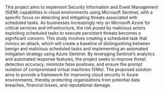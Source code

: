 This project aims to implement Security Information and Event Management (SIEM) capabilities in cloud environments using Microsoft Sentinel, with a specific focus on detecting and mitigating threats associated with scheduled tasks. As businesses increasingly rely on Microsoft Azure for critical services and infrastructure, the risk posed by malicious actors exploiting scheduled tasks to execute persistent threats becomes a significant concern. This study involves creating a scheduled task that mimics an attack, which will create a baseline of distinguishing between benign and malicious scheduled tasks and implementing an automated mitigation strategy using Azure Sentinel. By leveraging Sentinel’s analytics and automated response features, the project seeks to improve threat detection accuracy, minimize false positives, and ensure the prompt isolation of compromised virtual machines (VMs). The proposed solution aims to provide a framework for improving cloud security in Azure environments, thereby protecting organizations from potential data breaches, financial losses, and reputational damage.
